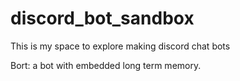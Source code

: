 # discord_bot_sandbox
This is my space to explore making discord chat bots

Bort: a bot with embedded long term memory.


